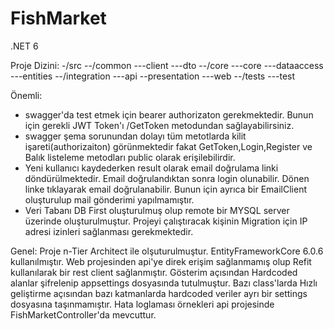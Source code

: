 # FishMarket
.NET 6

Proje Dizini:
-/src
  --/common
    ---client
    ---dto
  --/core
    ---core
    ---dataaccess
    ---entities
  --/integration
    ---api
  --presentation
    ---web
  --/tests
    ---test

Önemli:
- swagger'da test etmek için bearer authorizaton gerekmektedir. Bunun için gerekli JWT Token'ı /GetToken metodundan sağlayabilirsiniz.
- swagger şema sorunundan dolayı tüm metotlarda kilit işareti(authorizaiton) görünmektedir fakat GetToken,Login,Register ve Balık listeleme metodları public olarak erişilebilirdir.
- Yeni kullanıcı kaydederken result olarak email doğrulama linki döndürülmektedir. Email doğrulandıktan sonra login olunabilir. Dönen linke tıklayarak email doğrulanabilir. Bunun için ayrıca bir EmailClient oluşturulup mail gönderimi yapılmamıştır.
- Veri Tabanı DB First oluşturulmuş olup remote bir MYSQL server üzerinde oluşturulmuştur. Projeyi çalıştıracak kişinin Migration için IP adresi izinleri sağlanması gerekmektedir.

Genel:
Proje n-Tier Architect ile olşuturulmuştur. EntityFrameworkCore 6.0.6 kullanılmıştır. Web projesinden api'ye direk erişim sağlanmamış olup Refit kullanılarak bir rest client sağlanmıştır. Gösterim açısından Hardcoded alanlar şifrelenip appsettings dosyasında tutulmuştur. Bazı class'larda Hızlı geliştirme açısından bazı katmanlarda hardcoded veriler ayrı bir settings dosyasına taşınmamıştır. Hata loglaması örnekleri api projesinde FishMarketController'da mevcuttur.
